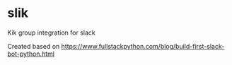 # slik
Kik group integration for slack

Created based on https://www.fullstackpython.com/blog/build-first-slack-bot-python.html
